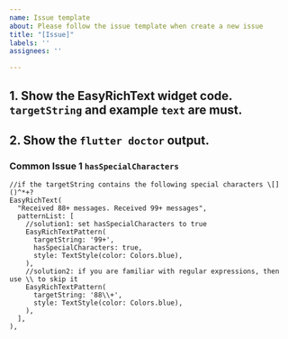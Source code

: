 ```yaml
---
name: Issue template
about: Please follow the issue template when create a new issue
title: "[Issue]"
labels: ''
assignees: ''

---
```


## 1. Show the EasyRichText widget code. `targetString` and example `text` are must.
## 2. Show the `flutter doctor` output.

### Common Issue 1 `hasSpecialCharacters`
```
//if the targetString contains the following special characters \[]()^*+?
EasyRichText(
  "Received 88+ messages. Received 99+ messages",
  patternList: [
    //solution1: set hasSpecialCharacters to true
    EasyRichTextPattern(
      targetString: '99+',
      hasSpecialCharacters: true,
      style: TextStyle(color: Colors.blue),
    ),
    //solution2: if you are familiar with regular expressions, then use \\ to skip it
    EasyRichTextPattern(
      targetString: '88\\+',
      style: TextStyle(color: Colors.blue),
    ),
  ],
),
```
